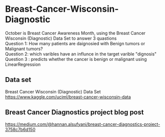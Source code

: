 # Breast-Cancer-Wisconsin-Diagnostic
October is Breast Cancer Awareness Month, using the Breast Cancer Wisconsin (Diagnostic) Data Set to answer 3 quastions <br /> 
Question 1: How many patients are daignosied with Benign tumors or Malignant tumors? <br /> 
Question 2: which varibles have an influnce in the target varible "dignosis" <br /> 
Question 3 : predicts whether the cancer is benign or malignant using LinearRegression <br /> 

## Data set
Breast Cancer Wisconsin (Diagnostic) Data Set
https://www.kaggle.com/uciml/breast-cancer-wisconsin-data 
## Breast Cancer Diagnostics project blog post 
https://medium.com/@hannan.alsufyani/breast-cancer-diagnostics-project-3758c7b6d150 
